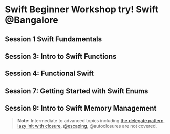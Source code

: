 # Swift Beginner Workshop try! Swift @Bangalore


## Session 1 Swift Fundamentals

## Session 3: Intro to Swift Functions

## Session 4: Functional Swift

## Session 7: Getting Started with Swift Enums

## Session 9: Intro to Swift Memory Management


> **Note:** Intermediate to advanced topics including [the delegate pattern](https://www.bobthedeveloper.io/blog/the-complete-understanding-of-swift-delegate-and-data-source), [lazy init with closure](https://www.bobthedeveloper.io/blog/swift-lazy-initialization-with-closures), [@escaping](https://www.andrewcbancroft.com/2017/04/26/what-in-the-world-is-an-escaping-closure-in-swift/
), @autoclosures are not covered. 
